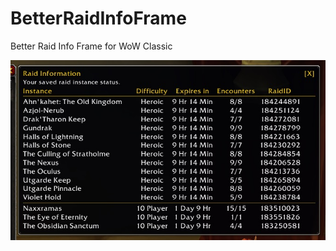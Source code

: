# BetterRaidInfoFrame
Better Raid Info Frame for WoW Classic


![Screenshot](betterraidinfo_pic.jpg)
